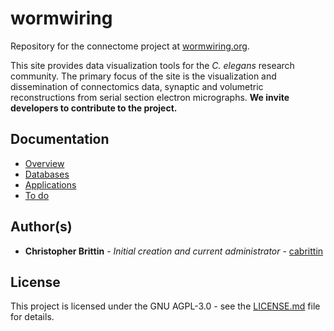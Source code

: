 # wormwiring
Repository for the connectome project at [wormwiring.org](http://wormwiring.org/).

This site provides data visualization tools for the *C. elegans* research community. 
The primary focus of the site is the visualization and dissemination of connectomics data, synaptic and volumetric reconstructions from serial section electron micrographs.
**We invite developers to contribute to the project.**

## Documentation
* [Overview](docs/overview.md)
* [Databases](docs/databases.md)
* [Applications](docs/applications.md)
* [To do](docs/to_do.md)
 

## Author(s)
* **Christopher Brittin** - *Initial creation and current administrator* - [cabrittin](https://github.com/cabrittin)


## License
This project is licensed under the GNU AGPL-3.0 - see the [LICENSE.md](LICENSE.md) file for details. 

